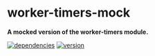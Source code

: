 # worker-timers-mock

**A mocked version of the worker-timers module.**

[![dependencies](https://img.shields.io/david/chrisguttandin/worker-timers-mock.svg?style=flat-square)](https://www.npmjs.com/package/worker-timers-mock)
[![version](https://img.shields.io/npm/v/worker-timers-mock.svg?style=flat-square)](https://www.npmjs.com/package/worker-timers-mock)
